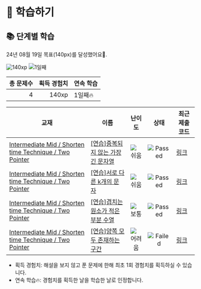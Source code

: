 # 📖 학습하기

## 📚 단계별 학습
24년 08월 19일 목표(140px)를 달성했어요🥳.

![140xp](https://img.shields.io/badge/EXP-140xp-%235cb85c.svg?for-the-badge)
![1일째](https://img.shields.io/badge/연속학습-1일째-%23E34F26.svg?for-the-badge)

|총 문제수|획득 경험치|연속 학습|
|---:|---:|---|
4|140xp|1일째🔥|

|교재|이름|난이도|상태|최근 제출 코드|
|---|---|:---:|:---:|---|
|[Intermediate Mid / Shorten time Technique / Two Pointer](https://www.codetree.ai/missions?missionId=8)|[[연습]중복되지 않는 가장 긴 문자열](https://www.codetree.ai/missions/8/problems/longest-not-duplicated-substring)|![쉬움][easy]|![Passed][passed]|[링크](https://github.com/GrowingPains228/codetree-TILs/blob/main/240819/%EC%A4%91%EB%B3%B5%EB%90%98%EC%A7%80%20%EC%95%8A%EB%8A%94%20%EA%B0%80%EC%9E%A5%20%EA%B8%B4%20%EB%AC%B8%EC%9E%90%EC%97%B4/longest-not-duplicated-substring.py)|
|[Intermediate Mid / Shorten time Technique / Two Pointer](https://www.codetree.ai/missions?missionId=8)|[[연습]서로 다른 k개의 문자](https://www.codetree.ai/missions/8/problems/k-distinct-characters)|![쉬움][easy]|![Passed][passed]|[링크](https://github.com/GrowingPains228/codetree-TILs/blob/main/240819/%EC%84%9C%EB%A1%9C%20%EB%8B%A4%EB%A5%B8%20k%EA%B0%9C%EC%9D%98%20%EB%AC%B8%EC%9E%90/k-distinct-characters.py)|
|[Intermediate Mid / Shorten time Technique / Two Pointer](https://www.codetree.ai/missions?missionId=8)|[[연습]겹치는 원소가 적은 부분 수열](https://www.codetree.ai/missions/8/problems/subsequences-with-few-overlapping-elements)|![보통][medium]|![Passed][passed]|[링크](https://github.com/GrowingPains228/codetree-TILs/blob/main/240819/%EA%B2%B9%EC%B9%98%EB%8A%94%20%EC%9B%90%EC%86%8C%EA%B0%80%20%EC%A0%81%EC%9D%80%20%EB%B6%80%EB%B6%84%20%EC%88%98%EC%97%B4/subsequences-with-few-overlapping-elements.py)|
|[Intermediate Mid / Shorten time Technique / Two Pointer](https://www.codetree.ai/missions?missionId=8)|[[연습]양쪽 모두 존재하는 구간](https://www.codetree.ai/missions/8/problems/both-exist-section)|![어려움][hard]|![Failed][failed]|[링크](https://github.com/GrowingPains228/codetree-TILs/blob/main/240819/%EC%96%91%EC%AA%BD%20%EB%AA%A8%EB%91%90%20%EC%A1%B4%EC%9E%AC%ED%95%98%EB%8A%94%20%EA%B5%AC%EA%B0%84/both-exist-section.py)|


* 획득 경험치: 해설을 보지 않고 푼 문제에 한해 최초 1회 경험치를 획득하실 수 있습니다.
* 연속 학습🔥: 경험치를 획득한 날을 학습한 날로 인정합니다.










[b5]: https://img.shields.io/badge/Bronze_5-%235D3E31.svg
[b4]: https://img.shields.io/badge/Bronze_4-%235D3E31.svg
[b3]: https://img.shields.io/badge/Bronze_3-%235D3E31.svg
[b2]: https://img.shields.io/badge/Bronze_2-%235D3E31.svg
[b1]: https://img.shields.io/badge/Bronze_1-%235D3E31.svg
[s5]: https://img.shields.io/badge/Silver_5-%23394960.svg
[s4]: https://img.shields.io/badge/Silver_4-%23394960.svg
[s3]: https://img.shields.io/badge/Silver_3-%23394960.svg
[s2]: https://img.shields.io/badge/Silver_2-%23394960.svg
[s1]: https://img.shields.io/badge/Silver_1-%23394960.svg
[g5]: https://img.shields.io/badge/Gold_5-%23FFC433.svg
[g4]: https://img.shields.io/badge/Gold_4-%23FFC433.svg
[g3]: https://img.shields.io/badge/Gold_3-%23FFC433.svg
[g2]: https://img.shields.io/badge/Gold_2-%23FFC433.svg
[g1]: https://img.shields.io/badge/Gold_1-%23FFC433.svg
[p5]: https://img.shields.io/badge/Platinum_5-%2376DDD8.svg
[p4]: https://img.shields.io/badge/Platinum_4-%2376DDD8.svg
[p3]: https://img.shields.io/badge/Platinum_3-%2376DDD8.svg
[p2]: https://img.shields.io/badge/Platinum_2-%2376DDD8.svg
[p1]: https://img.shields.io/badge/Platinum_1-%2376DDD8.svg
[passed]: https://img.shields.io/badge/Passed-%23009D27.svg
[failed]: https://img.shields.io/badge/Failed-%23D24D57.svg
[easy]: https://img.shields.io/badge/쉬움-%235cb85c.svg?for-the-badge
[medium]: https://img.shields.io/badge/보통-%23FFC433.svg?for-the-badge
[hard]: https://img.shields.io/badge/어려움-%23D24D57.svg?for-the-badge